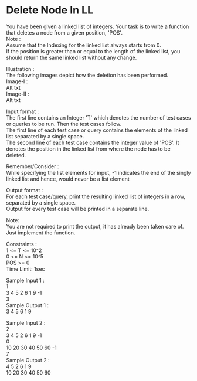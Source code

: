 # Delete Node In LL




You have been given a linked list of integers. Your task is to write a function that deletes a node from a given position, 'POS'.       
Note :          
Assume that the Indexing for the linked list always starts from 0.        
If the position is greater than or equal to the length of the linked list, you should return the same linked list without any change.         

Illustration :           
The following images depict how the deletion has been performed.           
Image-I :           
Alt txt        
Image-II :           
Alt txt          

Input format :         
The first line contains an Integer 'T' which denotes the number of test cases or queries to be run. Then the test cases follow.             
The first line of each test case or query contains the elements of the linked list separated by a single space.             
The second line of each test case contains the integer value of 'POS'. It denotes the position in the linked list from where the node has to be deleted.           

Remember/Consider :          
While specifying the list elements for input, -1 indicates the end of the singly linked list and hence, would never be a list element         

Output format :           
For each test case/query, print the resulting linked list of integers in a row, separated by a single space.            
Output for every test case will be printed in a separate line.         

Note:          
You are not required to print the output, it has already been taken care of. Just implement the function.         

Constraints :         
1 <= T <= 10^2         
0 <= N <= 10^5           
POS >= 0           
Time Limit: 1sec            

Sample Input 1 :            
1           
3 4 5 2 6 1 9 -1          
3          
Sample Output 1 :         
3 4 5 6 1 9       

Sample Input 2 :       
2            
3 4 5 2 6 1 9 -1        
0          
10 20 30 40 50 60 -1            
7           
Sample Output 2 :         
4 5 2 6 1 9          
10 20 30 40 50 60       
